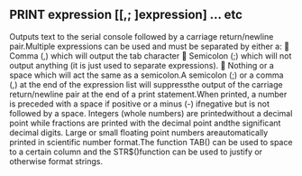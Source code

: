 ## PRINT expression [[,; ]expression] … etc

Outputs text to the serial console followed by a carriage return/newline pair.Multiple expressions can be used and must be separated by either a:  Comma (,) which will output the tab character  Semicolon (;) which will not output anything (it is just used to separate expressions).  Nothing or a space which will act the same as a semicolon.A semicolon (;) or a comma (,) at the end of the expression list will suppressthe output of the carriage return/newline pair at the end of a print statement.When printed, a number is preceded with a space if positive or a minus (-) ifnegative but is not followed by a space. Integers (whole numbers) are printedwithout a decimal point while fractions are printed with the decimal point andthe significant decimal digits. Large or small floating point numbers areautomatically printed in scientific number format.The function TAB() can be used to space to a certain column and the STR$()function can be used to justify or otherwise format strings.